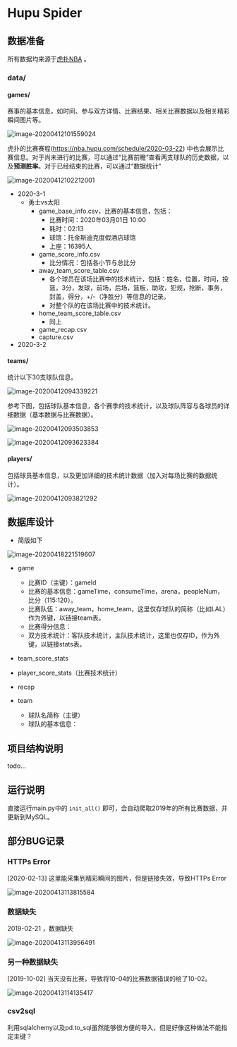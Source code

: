 # Hupu Spider

## 数据准备

所有数据均来源于[虎扑NBA](https://nba.hupu.com/schedule) 。



### data/

#### games/

赛事的基本信息，如时间、参与双方详情、比赛结果、相关比赛数据以及相关精彩瞬间图片等。

![image-20200412101559024](assets/image-20200412101559024.png)



虎扑的比赛赛程(https://nba.hupu.com/schedule/2020-03-22) 中也会展示比赛信息。对于尚未进行的比赛，可以通过“比赛前瞻”查看两支球队的历史数据，以及**预测胜率**。对于已经结束的比赛，可以通过“数据统计”

![image-20200412102212001](assets/image-20200412102212001.png)



- 2020-3-1
  - 勇士vs太阳
    - game_base_info.csv，比赛的基本信息，包括：
      - 比赛时间：2020年03月01日 10:00
      - 耗时：02:13
      - 球馆：托金斯迪克度假酒店球馆
      - 上座：16395人
    - game_score_info.csv
      - 比分情况：包括各小节与总比分
    - away_team_score_table.csv
      - 各个球员在该场比赛中的技术统计，包括：姓名，位置，时间，投篮，3分，发球，前场，后场，篮板，助攻，犯规，抢断，事务，封盖，得分，+/-（净胜分）等信息的记录。
      - 对整个队的在该场比赛中的技术统计。
    - home_team_score_table.csv
      - 同上
    - game_recap.csv
    - capture.csv
- 2020-3-2



#### teams/

统计以下30支球队信息。

![image-20200412094339221](assets/image-20200412094339221.png)



参考下图，包括球队基本信息，各个赛季的技术统计，以及球队阵容与各球员的详细数据（基本数据与比赛数据）。

![image-20200412093503853](assets/image-20200412093503853.png)

![image-20200412093623384](assets/image-20200412093623384.png)



#### players/

包括球员基本信息，以及更加详细的技术统计数据（加入对每场比赛的数据统计）。

![image-20200412093821292](assets/image-20200412093821292.png)





## 数据库设计

- 简版如下

![image-20200418221519607](assets/image-20200418221519607.png)

- game

  - 比赛ID（主键）：gameId
  - 比赛的基本信息：gameTime，consumeTime，arena，peopleNum，比分（115:120）。
  - 比赛队伍：away_team，home_team，这里仅存球队的简称（比如LAL）作为外键，以链接team表。
  - 比赛得分信息：
  - 双方技术统计：客队技术统计，主队技术统计，这里也仅存ID，作为外键，以链接stats表。
- team_score_stats
- player_score_stats（比赛技术统计）
- recap
- team

  - 球队名简称（主键）
  - 球队的基本信息：



## 项目结构说明

todo...



## 运行说明

直接运行main.py中的 `init_all()` 即可，会自动爬取2019年的所有比赛数据，并更新到MySQL。



## 部分BUG记录

### HTTPs Error

[2020-02-13] 这里能采集到精彩瞬间的图片，但是链接失效，导致HTTPs Error

![image-20200413113815584](assets/image-20200413113815584.png)



### 数据缺失

2019-02-21 ，数据缺失

![image-20200413113956491](assets/image-20200413113956491.png)



### 另一种数据缺失

[2019-10-02] 当天没有比赛，导致将10-04的比赛数据错误的给了10-02。

![image-20200413114135417](assets/image-20200413114135417.png)





### csv2sql

利用sqlalchemy以及pd.to_sql虽然能够很方便的导入，但是好像这种做法不能指定主键？





